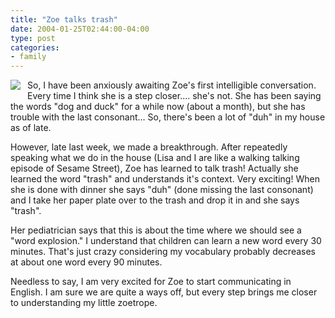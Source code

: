 ```yaml
---
title: "Zoe talks trash"
date: 2004-01-25T02:44:00-04:00
type: post
categories:
- family
---
```


<p><a href="https://www.lethargy.org/cgi-bin/photo/index.cgi?album=/Family/Zoe+the+Toddler+Part+I&mode=viewpicture&picture=IMG_1166.JPG" onclick="window.open('https://www.lethargy.org/cgi-bin/photo/index.cgi?album=/Family/Zoe+the+Toddler+Part+I&mode=viewpicture&picture=IMG_1166.JPG','popup','width=1600,height=1200,scrollbars=yes,resizable=yes,toolbar=no,directories=no,location=no,menubar=no,status=yes,left=0,top=0');return false"><img src="/~jesus/uploads/IMG_1166.serendipityThumb.jpg " align="left" style="border: 0px; padding-right: 8px; padding-bottom: 8px; float: left;" longdesc="Zoe -- talking trash" /></a></p>  <p>So, I have been anxiously awaiting Zoe's first intelligible conversation.  Every time I think she is a step closer.... she's not.  She has been saying the words "dog and duck" for a while now (about a month), but she has trouble with the last consonant...  So, there's been a lot of "duh" in my house as of late.</p>  <p>However, late last week, we made a breakthrough.  After repeatedly speaking what we do in the house (Lisa and I are like a walking talking episode of Sesame Street), Zoe has learned to talk trash!  Actually she learned the word "trash" and understands it's context.  Very exciting!  When she is done with dinner she says "duh" (done missing the last consonant) and I take her paper plate over to the trash and drop it in and she says "trash".</p>  <p>Her pediatrician says that this is about the time where we should see a "word explosion."  I understand that children can learn a new word every 30 minutes.  That's just crazy considering my vocabulary probably decreases at about one word every 90 minutes.</p>  <p>Needless to say, I am very excited for Zoe to start communicating in English.  I am sure we are quite a ways off, but every step brings me closer to understanding my little zoetrope.</p>
